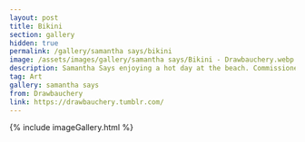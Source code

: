 ```yaml
---
layout: post
title: Bikini
section: gallery
hidden: true
permalink: /gallery/samantha says/bikini
image: /assets/images/gallery/samantha says/Bikini - Drawbauchery.webp
description: Samantha Says enjoying a hot day at the beach. Commissioned from Drawbauchery.
tag: Art
gallery: samantha says
from: Drawbauchery
link: https://drawbauchery.tumblr.com/
---
```

{% include imageGallery.html %}